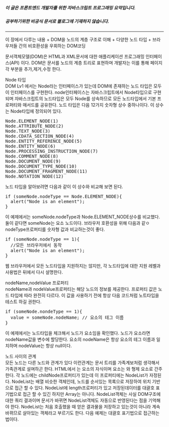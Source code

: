 ##### 이 글은 프론트엔드 개발자를 위한 자바스크립트 프로그래밍 요약입니다.
##### 공부하기위한 비공식 문서로 블로그에 기재하지 않습니다.
<hr>
이 장에서 다루는 내용  
+ DOM을 노드의 계층 구조로 이해  
+ 다양한 노드 타입
+ 브라우저들 간의 비호환성을 우회하는 DOM코딩  

문서객체모델(DOM)은 HTML과 XML문서에 대한 애플리케이션 프로그래밍 인터페이스(API) 이다. DOM은 문서를 노드의 계층 트리로 표현하며 개발자는 이를 통해 페이지 각 부분을 추가,제거,수정 한다.   

Node 타입  
DOM Lv1 에서는 Node라는 인터페이스가 있는데 DOM에 존재하는 노드 타입은 모두 이 인터페이스를 구현한다. node인터페이스는 자바스크립트에서 Node타입으로 구현되며 자바스크립트의 노드타입은 모두 Node를 상속하므로 모든 노드타입에서 기본 프로퍼티와 매서드를 공유한다. 노드 타입은 다음 12가지 숫자형 상수 중하나이다. 이 상수는 Node타입에 정의되어 있다.  
<pre>
Node.ELEMENT_NODE(1)
Node.ATTRIBUTE_NODE(2)
Node.TEXT_NODE(3)
Node.CDATA_SECTION_NODE(4)
Node.ENTITY_REFERENCE_NODE(5)
Node.ENTITY_NODE(6)
Node.PROCESSING_INSTRUCTION_NODE(7)
Node.COMMENT_NODE(8)
Node.DOCUMENT_NODE(9)
Node.DOCUMENT_TYPE_NODE(10)
Node.DOCUMENT_FRAGMENT_NODE(11)
Node.NOTATION_NODE(12)
</pre>
노드 타입을 알아보려면 다음과 같이 이 상수와 비교해 보면 된다.  
<pre>
if (someNode.nodeType == Node.ELEMENT_NODE){
  alert("Node is an element");
}
</pre>
이 예제에서는 someNode.nodeType과 Node.ELEMENT_NODE상수를 비교했다. 둘이 같다면 someNode는 요소 노드이다. 브라우저 호환성을 위해 다음과 같ㅇ nodeType프로퍼티를 숫자형 값과 비교하는것이 좋다.  
<pre>
if (someNode.nodeType == 1){
  //모든 브라우저에서 동작
  alert("Node is an element");
}
</pre>
웹 브라우저에서 모든 노드타입을 지원하지는 않지만, 각 노드타입에 대한 지원 레벨과 사용법은 뒤에서 다시 설명한다.  

nodeName,nodeValue 프로퍼티  
nodeName과 nodeValue프로퍼티는 해당 노드의 정보를 제공한다. 프로퍼티 값은 노드 타입에 따라 완전히 다르다. 이 값을 사용하기 전에 항상 다음 코드처럼 노트타입을 테스트 하길 권한다.  
<pre>
if (someNode.nondeType == 1){
  value = someNode.nodeName; // 요소의 테그 이름
}
</pre>
이 예제에서는 노드타입을 체크해서 노드가 요소임을 확인했다. 노드가 요소라면 nodeName값을 변수에 할당한다. 요소의 nodeName은 항상 요소의 테그 이름과 일치하며 nodeValue는 항상 null이다.  

노드 사이의 관계  
모든 노드는 다른 노드와 관계가 있다 이런관계는 문서 트리를 가족계보처럼 생각해서 가족관계로 설며하곤 한다. HTML에서 <body>는 <HTML>요소의 자식이며 <head>요소는 <body>와 형제 요소로 간주한다. 각 노드에는 childNode프로퍼티가 있는데 이 프로퍼티에는 NodeList가 자정된다. NodeList는 배열 비슷한 객체인데, 노드를 순서있는 목록으로 저장하여 위치 기반으로 접근 할 수 있다. NodeList에 length프로퍼티가 있고 저장된데이터를 대괄호 표기법으로 접근 할 수 있긴 하지만 Array는 아니다. NodeList객체는 사실 DOM구조에 대한 쿼리 결과이며 문서가 바뀌면 NodeList객체도 자동으로 반영된다는 점을 기억해야 한다. NodeList는 처음 호출했을 때 얻은 결과물을 저장하고 있는것이 아니라 계속 바뀌므로 살아있는 객체라고 부르기도 한다. 다음 예제는 대괄호 표기법으로 접근하는 법이다.   
